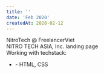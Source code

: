 ```yaml
---
title: ''
date: 'Feb 2020'
createdAt: 2020-02-12
---
```

<div class="grid gap-1">
  <div class="col-span-2">
    <div class="col-span-2">
      <span class="">
        NitroTech @ <span class="text-blue-500">Freelancer</span
        ><span class="text-orange-500">Viet</span></span
      >
    </div>
    <div class="col-span-2 text-sm text-justify ml-2">
      NITRO TECH ASIA, Inc. landing page
    </div>
    <div class="col-span-2 text-sm text-justify ml-2 mt-2">
      <span>Working with techstack:</span>
      <ul>
        <li><span>- HTML, CSS</span></li>
      </ul>
    </div>
  </div>
</div>
